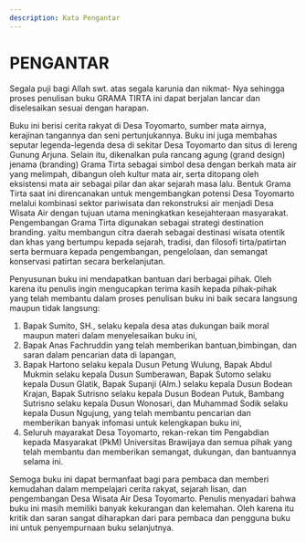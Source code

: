 ```yaml
---
description: Kata Pengantar
---
```


# PENGANTAR

  Segala puji bagi Allah swt. atas segala karunia dan nikmat- Nya sehingga proses penulisan buku GRAMA TIRTA ini dapat berjalan lancar dan diselesaikan sesuai dengan harapan.

  Buku ini berisi cerita rakyat di Desa Toyomarto, sumber mata airnya, kerajinan tangannya dan seni pertunjukannya. Buku ini juga membahas seputar legenda-legenda desa di sekitar Desa Toyomarto dan situs di lereng Gunung Arjuna. Selain itu, dikenalkan pula rancang agung \(grand design\) jenama \(branding\) Grama Tirta sebagai simbol desa dengan berkah mata air yang melimpah, dibangun oleh kultur mata air, serta ditopang oleh eksistensi mata air sebagai pilar dan akar sejarah masa lalu. Bentuk Grama Tirta saat ini direncanakan untuk mengembangkan potensi Desa Toyomarto melalui kombinasi sektor pariwisata dan rekonstruksi air menjadi Desa Wisata Air dengan tujuan utama meningkatkan kesejahteraan masyarakat. Pengembangan Grama Tirta digunakan sebagai strategi destination branding. yaitu membangun citra daerah sebagai destinasi wisata otentik dan khas yang bertumpu kepada sejarah, tradisi, dan filosofi tirta/patirtan serta bermuara kepada pengembangan, pengelolaan, dan semangat konservasi patirtan secara berkelanjutan.

  Penyusunan buku ini mendapatkan bantuan dari berbagai pihak. Oleh karena itu penulis ingin mengucapkan terima kasih kepada pihak-pihak yang telah membantu dalam proses penulisan buku ini baik secara langsung maupun tidak langsung:

1. Bapak Sumito, SH., selaku kepala desa atas dukungan baik moral maupun materi dalam menyelesaikan buku ini,
2. Bapak Anas Fachruddin yang telah memberikan bantuan,bimbingan, dan saran dalam pencarian data di lapangan,
3. Bapak Hartono selaku kepala Dusun Petung Wulung, Bapak Abdul Mukmin selaku kepala Dusun Sumberawan, Bapak Sutomo selaku kepala Dusun Glatik, Bapak Supanji \(Alm.\) selaku kepala Dusun Bodean Krajan, Bapak Sutrisno selaku kepala Dusun Bodean Putuk, Bambang Sutrisno selaku kepala Dusun Wonosari, dan Muhammad Sodik selaku kepala Dusun Ngujung, yang telah membantu pencarian dan memberikan banyak infomasi untuk kelengkapan buku ini,
4. Seluruh mayarakat Desa Toyomarto, rekan-rekan tim  Pengabdian kepada Masyarakat \(PkM\) Universitas Brawijaya dan semua pihak yang telah membantu dan memberikan semangat, dukungan, dan bantuannya selama ini.

  Semoga buku ini dapat bermanfaat bagi para pembaca dan memberi kemudahan dalam mempelajari cerita rakyat, sejarah lisan, dan pengembangan Desa Wisata Air Desa Toyomarto. Penulis menyadari bahwa buku ini masih memiliki banyak kekurangan dan kelemahan. Oleh karena itu kritik dan saran sangat diharapkan dari para pembaca dan pengguna buku ini untuk penyempurnaan buku selanjutnya.











